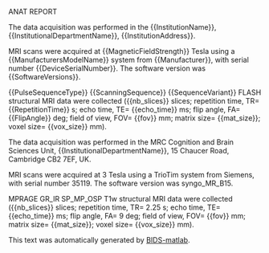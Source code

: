 ANAT REPORT

The data acquisition was performed in the {{InstitutionName}}, {{InstitutionalDepartmentName}},
{{InstitutionAddress}}.

MRI scans were acquired at {{MagneticFieldStrength}} Tesla using a {{ManufacturersModelName}}
system from {{Manufacturer}}, with serial number {{DeviceSerialNumber}}.
The software version was {{SoftwareVersions}}.

{{PulseSequenceType}} {{ScanningSequence}} {{SequenceVariant}} FLASH structural
MRI data were collected ({{nb_slices}} slices; repetition time, TR= {{RepetitionTime}}
s; echo time, TE= {{echo_time}} ms; flip angle, FA= {{FlipAngle}} deg; field
of view, FOV= {{fov}} mm; matrix size= {{mat_size}}; voxel size= {{vox_size}}
mm).

The data acquisition was performed in the MRC Cognition and Brain Sciences Unit,
{{InstitutionalDepartmentName}}, 15 Chaucer Road, Cambridge CB2 7EF, UK.

MRI scans were acquired at 3 Tesla using a TrioTim system from Siemens, with serial
number 35119. The software version was syngo_MR_B15.

MPRAGE GR_IR SP_MP_OSP T1w structural MRI data were collected ({{nb_slices}} slices;
repetition time, TR= 2.25 s; echo time, TE= {{echo_time}} ms; flip angle, FA=
9 deg; field of view, FOV= {{fov}} mm; matrix size= {{mat_size}}; voxel size=
{{vox_size}} mm).

This text was automatically generated by [BIDS-matlab](https://github.com/bids-standard/bids-matlab).
